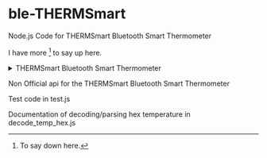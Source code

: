 # ble-THERMSmart
Node.js Code for THERMSmart Bluetooth Smart Thermometer

I have more [^1] to say up here.

<details>
<summary>THERMSmart Bluetooth Smart Thermometer</summary>
![THERMSmart](images/Rubicson_THERMSmart.jpg?raw=true)
</details>

Non Official api for the THERMSmart Bluetooth Smart Thermometer

Test code in test.js

Documentation of decoding/parsing hex temperature in decode_temp_hex.js

[^1]: To say down here.
